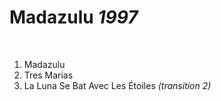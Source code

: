 # Madazulu *1997*

 

1. Madazulu
2. Tres Marias
3. La Luna Se Bat Avec Les Étoiles *(transition 2)*
